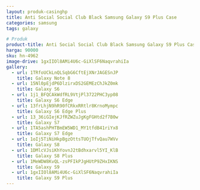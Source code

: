 ```yaml
---
layout: produk-casinghp
title: Anti Social Social Club Black Samsung Galaxy S9 Plus Case
categories: samsung
tags: galaxy

# Produk
product-title: Anti Social Social Club Black Samsung Galaxy S9 Plus Case
harga: 90000
sku: hn-4962
image-drive: 1gxIIOl8AMi4U6c-GiXlSF6NaqvrahiIa
gallery:
  - url: 1TRfoUCkLnQLSqbG6CftEjXNrJAGESnJP
    title: Galaxy Note 8
  - url: 15Nl0pEjdP6DlzirxDS2GEMEzChJkZ0mk
    title: Galaxy S6
  - url: 1j1_BFQCAkWdfRL9VtjPl3722PHC3yp08
    title: Galaxy S6 Edge
  - url: 13frLhjN9hR90fCRkxRRtlr8KrnoMympc
    title: Galaxy S6 Edge Plus
  - url: 13_36iGIejKJfRZWZuJgKgFGHtd2f7B0w
    title: Galaxy S7
  - url: 1TA5ashPHTBmEW5WD1_MY1tfdB41riYx8
    title: Galaxy S7 Edge
  - url: 1oIj5TiNiHkpBgzOttsTUOjTfvQau7WVv
    title: Galaxy S8
  - url: 1DMlcVJsiKhYovnJ2tBdhxarvl5YI_KlB
    title: Galaxy S8 Plus
  - url: 1MeWDW8KvQL-zsPFIkPJgHUtP9ZHxIKNS
    title: Galaxy S9
  - url: 1gxIIOl8AMi4U6c-GiXlSF6NaqvrahiIa
    title: Galaxy S9 Plus
---
```

